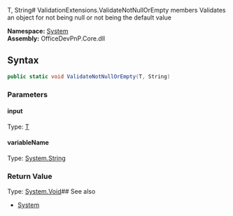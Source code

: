 T, String# ValidationExtensions.ValidateNotNullOrEmpty members
Validates an object for not being null or not being the default value  

**Namespace:** [System](System.md)  
**Assembly:** OfficeDevPnP.Core.dll  
## Syntax
```C#
public static void ValidateNotNullOrEmpty(T, String)
```
### Parameters
#### input
Type: [T](T.md) 
#### 
#### variableName
Type: [System.String](System.String.md) 
#### 
### Return Value
Type: [System.Void](System.Void.md)## See also
- [System](System.md)
